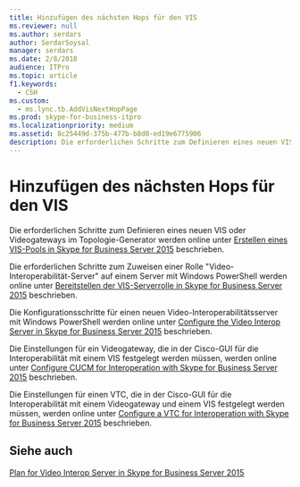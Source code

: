 ```yaml
---
title: Hinzufügen des nächsten Hops für den VIS
ms.reviewer: null
ms.author: serdars
author: SerdarSoysal
manager: serdars
ms.date: 2/8/2018
audience: ITPro
ms.topic: article
f1.keywords:
  - CSH
ms.custom:
  - ms.lync.tb.AddVisNextHopPage
ms.prod: skype-for-business-itpro
ms.localizationpriority: medium
ms.assetid: 8c25449d-375b-477b-b8d0-ed19e6775906
description: Die erforderlichen Schritte zum Definieren eines neuen VIS oder Videogateways im Topologie-Generator werden online unter Erstellen eines VIS-Pools in Skype for Business Server 2015 beschrieben.
---
```


# <a name="add-vis-next-hop"></a>Hinzufügen des nächsten Hops für den VIS
 
Die erforderlichen Schritte zum Definieren eines neuen VIS oder Videogateways im Topologie-Generator werden online unter [Erstellen eines VIS-Pools in Skype for Business Server 2015](../../deploy/deploy-video-interop-server/create-a-vis-pool.md) beschrieben.
  
Die erforderlichen Schritte zum Zuweisen einer Rolle "Video-Interoperabilität-Server" auf einem Server mit Windows PowerShell werden online unter [Bereitstellen der VIS-Serverrolle in Skype for Business Server 2015](../../deploy/deploy-video-interop-server/deploy-the-vis-server-role.md) beschrieben.
  
Die Konfigurationsschritte für einen neuen Video-Interoperabilitätsserver mit Windows PowerShell werden online unter [Configure the Video Interop Server in Skype for Business Server 2015](../../deploy/deploy-video-interop-server/configure-the-vis.md) beschrieben.
  
 Die Einstellungen für ein Videogateway, die in der Cisco-GUI für die Interoperabilität mit einem VIS festgelegt werden müssen, werden online unter [Configure CUCM for Interoperation with Skype for Business Server 2015](../../deploy/deploy-video-interop-server/configure-cucm-for-interoperation.md) beschrieben.
  
 Die Einstellungen für einen VTC, die in der Cisco-GUI für die Interoperabilität mit einem Videogateway und einem VIS festgelegt werden müssen, werden online unter [Configure a VTC for Interoperation with Skype for Business Server 2015](../../deploy/deploy-video-interop-server/configure-a-vtc-for-interoperation.md) beschrieben.
  
## <a name="see-also"></a>Siehe auch

[Plan for Video Interop Server in Skype for Business Server 2015](../../plan-your-deployment/video-interop-server.md)
